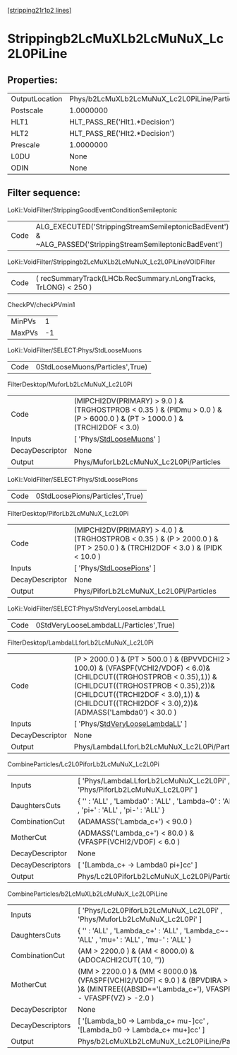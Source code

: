 [[stripping21r1p2 lines]](./stripping21r1p2-index)

# Strippingb2LcMuXLb2LcMuNuX_Lc2L0PiLine

## Properties:

|                |                                              |
|----------------|----------------------------------------------|
| OutputLocation | Phys/b2LcMuXLb2LcMuNuX_Lc2L0PiLine/Particles |
| Postscale      | 1.0000000                                    |
| HLT1           | HLT_PASS_RE('Hlt1.\*Decision')               |
| HLT2           | HLT_PASS_RE('Hlt2.\*Decision')               |
| Prescale       | 1.0000000                                    |
| L0DU           | None                                         |
| ODIN           | None                                         |

## Filter sequence:

LoKi::VoidFilter/StrippingGoodEventConditionSemileptonic

|      |                                                                                                          |
|------|----------------------------------------------------------------------------------------------------------|
| Code | ALG_EXECUTED('StrippingStreamSemileptonicBadEvent') & ~ALG_PASSED('StrippingStreamSemileptonicBadEvent') |

LoKi::VoidFilter/Strippingb2LcMuXLb2LcMuNuX_Lc2L0PiLineVOIDFilter

|      |                                                                 |
|------|-----------------------------------------------------------------|
| Code | ( recSummaryTrack(LHCb.RecSummary.nLongTracks, TrLONG) \< 250 ) |

CheckPV/checkPVmin1

|        |     |
|--------|-----|
| MinPVs | 1   |
| MaxPVs | -1  |

LoKi::VoidFilter/SELECT:Phys/StdLooseMuons

|      |                                 |
|------|---------------------------------|
| Code | 0StdLooseMuons/Particles',True) |

FilterDesktop/MuforLb2LcMuNuX_Lc2L0Pi

|                 |                                                                                                                                 |
|-----------------|---------------------------------------------------------------------------------------------------------------------------------|
| Code            | (MIPCHI2DV(PRIMARY) \> 9.0 ) & (TRGHOSTPROB \< 0.35 ) & (PIDmu \> 0.0 ) & (P \> 6000.0 ) & (PT \> 1000.0 ) & (TRCHI2DOF \< 3.0) |
| Inputs          | [ 'Phys/[StdLooseMuons](./stripping21r1p2-commonparticles-stdloosemuons)' ]                                                   |
| DecayDescriptor | None                                                                                                                            |
| Output          | Phys/MuforLb2LcMuNuX_Lc2L0Pi/Particles                                                                                          |

LoKi::VoidFilter/SELECT:Phys/StdLoosePions

|      |                                 |
|------|---------------------------------|
| Code | 0StdLoosePions/Particles',True) |

FilterDesktop/PiforLb2LcMuNuX_Lc2L0Pi

|                 |                                                                                                                                 |
|-----------------|---------------------------------------------------------------------------------------------------------------------------------|
| Code            | (MIPCHI2DV(PRIMARY) \> 4.0 ) & (TRGHOSTPROB \< 0.35 ) & (P \> 2000.0 ) & (PT \> 250.0 ) & (TRCHI2DOF \< 3.0 ) & (PIDK \< 10.0 ) |
| Inputs          | [ 'Phys/[StdLoosePions](./stripping21r1p2-commonparticles-stdloosepions)' ]                                                   |
| DecayDescriptor | None                                                                                                                            |
| Output          | Phys/PiforLb2LcMuNuX_Lc2L0Pi/Particles                                                                                          |

LoKi::VoidFilter/SELECT:Phys/StdVeryLooseLambdaLL

|      |                                        |
|------|----------------------------------------|
| Code | 0StdVeryLooseLambdaLL/Particles',True) |

FilterDesktop/LambdaLLforLb2LcMuNuX_Lc2L0Pi

|                 |                                                                                                                                                                                                                                                                    |
|-----------------|--------------------------------------------------------------------------------------------------------------------------------------------------------------------------------------------------------------------------------------------------------------------|
| Code            | (P \> 2000.0 ) & (PT \> 500.0 ) & (BPVVDCHI2 \> 100.0) & (VFASPF(VCHI2/VDOF) \< 6.0)& (CHILDCUT((TRGHOSTPROB \< 0.35),1)) & (CHILDCUT((TRGHOSTPROB \< 0.35),2))& (CHILDCUT((TRCHI2DOF \< 3.0),1)) & (CHILDCUT((TRCHI2DOF \< 3.0),2))& (ADMASS('Lambda0') \< 30.0 ) |
| Inputs          | [ 'Phys/[StdVeryLooseLambdaLL](./stripping21r1p2-commonparticles-stdverylooselambdall)' ]                                                                                                                                                                        |
| DecayDescriptor | None                                                                                                                                                                                                                                                               |
| Output          | Phys/LambdaLLforLb2LcMuNuX_Lc2L0Pi/Particles                                                                                                                                                                                                                       |

CombineParticles/Lc2L0PiforLb2LcMuNuX_Lc2L0Pi

|                  |                                                                                         |
|------------------|-----------------------------------------------------------------------------------------|
| Inputs           | [ 'Phys/LambdaLLforLb2LcMuNuX_Lc2L0Pi' , 'Phys/PiforLb2LcMuNuX_Lc2L0Pi' ]             |
| DaughtersCuts    | { '' : 'ALL' , 'Lambda0' : 'ALL' , 'Lambda~0' : 'ALL' , 'pi+' : 'ALL' , 'pi-' : 'ALL' } |
| CombinationCut   | (ADAMASS('Lambda_c+') \< 90.0 )                                                         |
| MotherCut        | (ADMASS('Lambda_c+') \< 80.0 ) & (VFASPF(VCHI2/VDOF) \< 6.0 )                           |
| DecayDescriptor  | None                                                                                    |
| DecayDescriptors | [ '[Lambda_c+ -\> Lambda0 pi+]cc' ]                                                 |
| Output           | Phys/Lc2L0PiforLb2LcMuNuX_Lc2L0Pi/Particles                                             |

CombineParticles/b2LcMuXLb2LcMuNuX_Lc2L0PiLine

|                  |                                                                                                                                                          |
|------------------|----------------------------------------------------------------------------------------------------------------------------------------------------------|
| Inputs           | [ 'Phys/Lc2L0PiforLb2LcMuNuX_Lc2L0Pi' , 'Phys/MuforLb2LcMuNuX_Lc2L0Pi' ]                                                                               |
| DaughtersCuts    | { '' : 'ALL' , 'Lambda_c+' : 'ALL' , 'Lambda_c~-' : 'ALL' , 'mu+' : 'ALL' , 'mu-' : 'ALL' }                                                              |
| CombinationCut   | (AM \> 2200.0 ) & (AM \< 8000.0) & (ADOCACHI2CUT( 10, ''))                                                                                               |
| MotherCut        | (MM \> 2200.0 ) & (MM \< 8000.0 )& (VFASPF(VCHI2/VDOF) \< 9.0 ) & (BPVDIRA \> 0.999 )& (MINTREE((ABSID=='Lambda_c+'), VFASPF(VZ)) - VFASPF(VZ) \> -2.0 ) |
| DecayDescriptor  | None                                                                                                                                                     |
| DecayDescriptors | [ '[Lambda_b0 -\> Lambda_c+ mu-]cc' , '[Lambda_b0 -\> Lambda_c+ mu+]cc' ]                                                                          |
| Output           | Phys/b2LcMuXLb2LcMuNuX_Lc2L0PiLine/Particles                                                                                                             |
